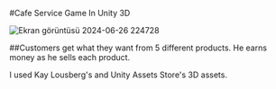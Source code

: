 #Cafe Service Game In Unity 3D

![Ekran görüntüsü 2024-06-26 224728](https://github.com/isknergis/cafee1/assets/152815776/6d7f2e70-dffd-4b56-8290-266c814aae20)

##Customers get what they want from 5 different products. He earns money as he sells each product.

I used Kay Lousberg's and Unity Assets Store's 3D assets.


